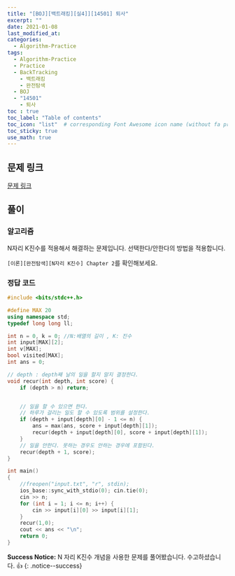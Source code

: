 ```yaml
---
title: "[BOJ][백트래킹][실4]][14501] 퇴사"
excerpt: ""
date: 2021-01-08
last_modified_at: 
categories:
  - Algorithm-Practice
tags:
  - Algorithm-Practice
  - Practice
  - BackTracking
	- 백트래킹
	- 완전탐색
  - BOJ
  - "14501"
	- 퇴사
toc : true
toc_label: "Table of contents"
toc_icon: "list"  # corresponding Font Awesome icon name (without fa prefix)
toc_sticky: true
use_math: true
---
```


## 문제 링크

[문제 링크](boj.kr/14501)  

##  풀이

### 알고리즘

N자리 K진수를 적용해서 해결하는 문제입니다. 선택한다/안한다의 방법을 적용합니다.  

`[이론][완전탐색][N자리 K진수] Chapter 2`를 확인해보세요.  

### 정답 코드

```cpp
#include <bits/stdc++.h>

#define MAX 20
using namespace std;
typedef long long ll;

int n = 0, k = 0; //N:배열의 길이 , K: 진수
int input[MAX][2];
int v[MAX];
bool visited[MAX];
int ans = 0;

// depth : depth째 날의 일을 할지 말지 결정한다.
void recur(int depth, int score) {
	if (depth > n) return;


	// 일을 할 수 있으면 한다.
	// 하루가 걸리는 일도 할 수 있도록 범위를 설정한다.
	if (depth + input[depth][0] - 1 <= n) {
		ans = max(ans, score + input[depth][1]);
		recur(depth + input[depth][0], score + input[depth][1]);
	}
	// 일을 안한다. 못하는 경우도 안하는 경우에 포함된다.
	recur(depth + 1, score);
}

int main()
{
	//freopen("input.txt", "r", stdin);
	ios_base::sync_with_stdio(0); cin.tie(0);
	cin >> n;
	for (int i = 1; i <= n; i++) {
		cin >> input[i][0] >> input[i][1];
	}
	recur(1,0);
	cout << ans << "\n";
	return 0;
}
```

**Success Notice:**
N 자리 K진수  개념을 사용한 문제를 풀어봤습니다. 수고하셨습니다. :+1:
{: .notice--success}